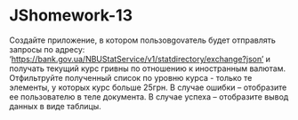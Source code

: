 # JShomework-13
Создайте приложение, в котором пользовgovатель будет отправлять запросы по адресу: ‘https://bank.gov.ua/NBUStatService/v1/statdirectory/exchange?json’ 
и получать текущий курс гривны по отношению к иностранным валютам. Отфильтруйте полученный список по уровню курса - только те элементы, у которых курс больше 25грн. 
В случае ошибки – отобразите ее пользователю в теле документа. В случае успеха – отобразите вывод данных в виде таблицы. 
